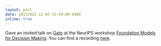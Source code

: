 ```yaml
---
layout: post
date: 20152022-12-03 15:59:00-0400
inline: true
---
```


Gave an invited talk on [Gato](https://www.deepmind.com/publications/a-generalist-agent) at the NeurIPS workshop [Foundation Models for Decision Making](https://neurips.cc/virtual/2022/workshop/49988). You can find a recording [here](https://neurips.cc/virtual/2022/66141).
